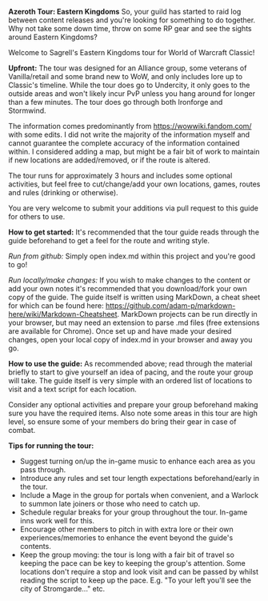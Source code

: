 **Azeroth Tour: Eastern Kingdoms**
So, your guild has started to raid log between content releases and you're looking for something to do together. Why not take some down time, throw on some RP gear and see the sights around Eastern Kingdoms?

Welcome to Sagrell's Eastern Kingdoms tour for World of Warcraft Classic!

**Upfront:**
The tour was designed for an Alliance group, some veterans of Vanilla/retail and some brand new to WoW, and only includes lore up to Classic's timeline. While the tour does go to Undercity, it only goes to the outside areas and won't likely incur PvP unless you hang around for longer than a few minutes. The tour does go through both Ironforge and Stormwind.

The information comes predominantly from https://wowwiki.fandom.com/ with some edits. I did not write the majority of the information myself and cannot guarantee the complete accuracy of the information contained within. I considered adding a map, but might be a fair bit of work to maintain if new locations are added/removed, or if the route is altered.

The tour runs for approximately 3 hours and includes some optional activities, but feel free to cut/change/add your own locations, games, routes and rules (drinking or otherwise).

You are very welcome to submit your additions via pull request to this guide for others to use.

**How to get started:**
It's recommended that the tour guide reads through the guide beforehand to get a feel for the route and writing style.

*Run from github:*
Simply open index.md within this project and you're good to go!

*Run locally/make changes:*
If you wish to make changes to the content or add your own notes it's recommended that you download/fork your own copy of the guide. The guide itself is written using MarkDown, a cheat sheet for which can be found here: https://github.com/adam-p/markdown-here/wiki/Markdown-Cheatsheet. MarkDown projects can be run directly in your browser, but may need an extension to parse .md files (free extensions are available for Chrome). Once set up and have made your desired changes, open your local copy of index.md in your browser and away you go.

**How to use the guide:**
As recommended above; read through the material briefly to start to give yourself an idea of pacing, and the route your group will take. The guide itself is very simple with an ordered list of locations to visit and a text script for each location.

Consider any optional activities and prepare your group beforehand making sure you have the required items. Also note some areas in this tour are high level, so ensure some of your members do bring their gear in case of combat.

**Tips for running the tour:**
- Suggest turning on/up the in-game music to enhance each area as you pass through.
- Introduce any rules and set tour length expectations beforehand/early in the tour.
- Include a Mage in the group for portals when convenient, and a Warlock to summon late joiners or those who need to catch up.
- Schedule regular breaks for your group throughout the tour. In-game inns work well for this.
- Encourage other members to pitch in with extra lore or their own experiences/memories to enhance the event beyond the guide's contents.
- Keep the group moving: the tour is long with a fair bit of travel so keeping the pace can be key to keeping the group's attention. Some locations don't require a stop and look visit and can be passed by whilst reading the script to keep up the pace. E.g. "To your left you'll see the city of Stromgarde..." etc.
